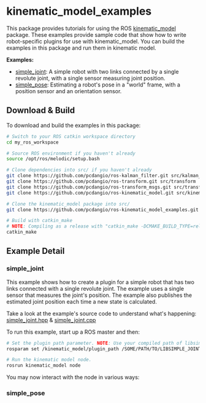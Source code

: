 # kinematic_model_examples

This package provides tutorials for using the ROS [kinematic_model](https://github.com/pcdangio/ros-kinematic_model) package. These examples provide sample code that show how to write robot-specific plugins for use with kinematic_model. You can build the examples in this package and run them in kinematic model.

**Examples:**
- [simple_joint](#simple_joint): A simple robot with two links connected by a single revolute joint, with a single sensor measuring joint position.
- [simple_pose](#simple_pose): Estimating a robot's pose in a "world" frame, with a position sensor and an orientation sensor.

## Download & Build

To download and build the examples in this package:

```bash
# Switch to your ROS catkin workspace directory
cd my_ros_workspace

# Source ROS environment if you haven't already
source /opt/ros/melodic/setup.bash

# Clone dependencies into src/ if you haven't already
git clone https://github.com/pcdangio/ros-kalman_filter.git src/kalman_filter
git clone https://github.com/pcdangio/ros-transform.git src/transform
git clone https://github.com/pcdangio/ros-transform_msgs.git src/transform_msgs
git clone https://github.com/pcdangio/ros-kinematic_model.git src/kinematic_model

# Clone the kinematic_model package into src/
git clone https://github.com/pcdangio/ros-kinematic_model_examples.git src/kinematic_model_examples

# Build with catkin_make
# NOTE: Compiling as a release with "catkin_make -DCMAKE_BUILD_TYPE=release" gives ~10x improvement in Eigen's computation speed
catkin_make
```

## Example Detail

### simple_joint

This example shows how to create a plugin for a simple robot that has two links connected with a single revolute joint. The example uses a single sensor that measures the joint's position. The example also publishes the estimated joint position each time a new state is calculated.

Take a look at the example's source code to understand what's happening: [simple_joint.hpp](https://github.com/pcdangio/ros-kinematic_model_examples/blob/main/src/simple_joint.hpp) & [simple_joint.cpp](https://github.com/pcdangio/ros-kinematic_model_examples/blob/main/src/simple_joint.cpp)

To run this example, start up a ROS master and then:

```bash
# Set the plugin path parameter. NOTE: Use your compiled path of libsimple_joint_plugin.so
rosparam set /kinematic_model/plugin_path /SOME/PATH/TO/LIBSIMPLE_JOINT_PLUGIN.SO

# Run the kinematic model node.
rosrun kinematic_model node
```

You may now interact with the node in various ways:


### simple_pose
